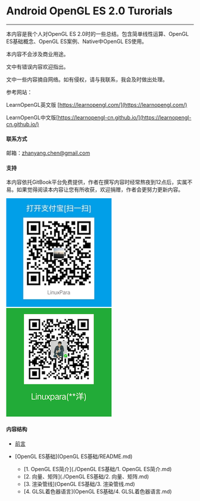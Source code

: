 # Android OpenGL ES 2.0 Turorials

---

本内容是我个人对OpenGL ES 2.0时的一些总结。包含简单线性运算、OpenGL ES基础概念、OpenGL ES案例、Native中OpenGL ES使用。

本内容不会涉及商业用途。

文中有错误内容欢迎指出。

文中一些内容摘自网络。如有侵权，请与我联系，我会及时做出处理。

参考网站：

LearnOpenGL英文版 [https://learnopengl.com/](https://learnopengl.com/)

LearnOpenGL中文版[https://learnopengl-cn.github.io/](https://learnopengl-cn.github.io/)

#### 联系方式

邮箱：zhanyang.chen@gmail.com

#### 支持

本内容依托GitBook平台免费提供，作者在撰写内容时经常熬夜到12点后，实属不易。如果觉得阅读本内容让您有所收获，欢迎捐赠，作者会更努力更新内容。

![](/assets/支付宝收款码.jpg)                   ![](/assets/微信收款码.png)

#### 内容结构

* [前言](README.md)

* [OpenGL ES基础](OpenGL ES基础/README.md)

  * [1. OpenGL ES简介](./OpenGL ES基础/1. OpenGL ES简介.md)
  * [2. 向量、矩阵](./OpenGL ES基础/2. 向量、矩阵.md)
  * [3. 渲染管线](OpenGL ES基础/3. 渲染管线.md)
  * [4. GLSL着色器语言](OpenGL ES基础/4. GLSL着色器语言.md)




